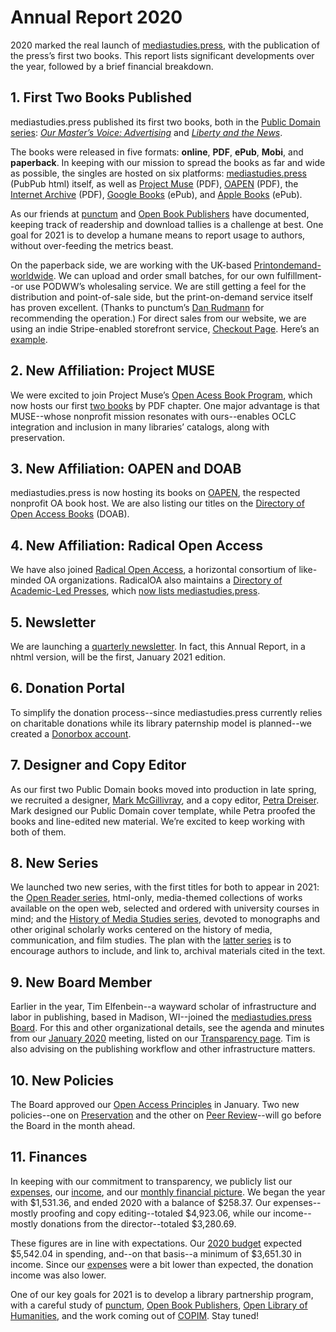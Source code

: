 # Annual Report 2020

2020 marked the real launch of [mediastudies.press](https://mediastudies.press), with the publication of the press’s first two books. This report lists significant developments over the year, followed by a brief financial breakdown.

## 1. First Two Books Published

mediastudies.press published its first two books, both in the [Public Domain series](https://www.mediastudies.press/public-domain-series): *[Our Master’s Voice: Advertising](https://www.mediastudies.press/masters-voice)* and *[Liberty and the News](https://www.mediastudies.press/liberty-and-the-news)*.

The books were released in five formats: **online**, **PDF**, **ePub**, **Mobi**, and **paperback**. In keeping with our mission to spread the books as far and wide as possible, the singles are hosted on six platforms: [mediastudies.press](https://www.mediastudies.press) (PubPub html) itself, as well as [Project Muse](https://muse.jhu.edu/search?action=browse&limit=publisher_id:351) (PDF), [OAPEN](https://library.oapen.org/handle/20.500.12657/43308) (PDF), the [Internet Archive](https://archive.org/details/@mediastudiespress) (PDF), [Google Books](https://www.google.com/search?hl=en&q=inpublisher:%22Mediastudies.Press%22&tbm=bks&sa=X&ved=2ahUKEwi7s4mQh6HuAhVqGFkFHXSOCu4QmxMoADAIegQIHBAC) (ePub), and [Apple Books](https://books.apple.com/us/book/our-masters-voice/id1544852855) (ePub).

As our friends at [punctum](https://punctumbooks.pubpub.org/pub/visualization-book-usage-statistics-metabase/release/2) and [Open Book Publishers](https://blogs.openbookpublishers.com/counter-metrics-oabooks/) have documented, keeping track of readership and download tallies is a challenge at best. One goal for 2021 is to develop a humane means to report usage to authors, without over-feeding the metrics beast.

On the paperback side, we are working with the UK-based [Printondemand-worldwide](https://www.printondemand-worldwide.com). We can upload and order small batches, for our own fulfillment--or use PODWW’s wholesaling service. We are still getting a feel for the distribution and point-of-sale side, but the print-on-demand service itself has proven excellent. (Thanks to punctum’s [Dan Rudmann](https://danrudmann.com) for recommending the operation.) For direct sales from our website, we are using an indie Stripe-enabled storefront service, [Checkout Page](https://checkoutpage.co). Here’s an [example](https://checkoutpage.co/checkout/mediastudiespress/our-masters-voice-advertising).

## 2. New Affiliation: Project MUSE

We were excited to join Project Muse’s [Open Acess Book Program](https://about.muse.jhu.edu/publishers/oa-books-program/), which now hosts our first [two books](https://muse.jhu.edu/search?action=browse&limit=publisher_id:351) by PDF chapter. One major advantage is that MUSE--whose nonprofit mission resonates with ours--enables OCLC integration and inclusion in many libraries’ catalogs, along with preservation. 

## 3. New Affiliation: OAPEN and DOAB

mediastudies.press is now hosting its books on [OAPEN](https://library.oapen.org/handle/20.500.12657/43308), the respected nonprofit OA book host. We are also listing our titles on the [Directory of Open Access Books](https://www.doabooks.org) (DOAB). 

## 4. New Affiliation: Radical Open Access

We have also joined [Radical Open Access](http://radicaloa.disruptivemedia.org.uk), a horizontal consortium of like-minded OA organizations. RadicalOA also maintains a [Directory of Academic-Led Presses](http://radicaloa.disruptivemedia.org.uk/directory/), which [now lists mediastudies.press](http://radicaloa.disruptivemedia.org.uk/directory/mediastudies-press/).

## 5. Newsletter

We are launching a [quarterly newsletter](https://www.mediastudies.press/newsletter). In fact, this Annual Report, in a nhtml version, will be the first, January 2021 edition.

<P style="page-break-before: always"> 

## 6. Donation Portal

To simplify the donation process--since mediastudies.press currently relies on charitable donations while its library paternship model is planned--we created a [Donorbox account](https://donorbox.org/donate-to-mediastudies-press). 

## 7. Designer and Copy Editor

As our first two Public Domain books moved into production in late spring, we recruited a designer, [Mark McGillivray](https://www.markmcgillivray.com), and a copy editor, [Petra Dreiser](https://www.linkedin.com/in/petra-dreiser-31a00242/?originalSubdomain=ca). Mark designed our Public Domain cover template, while Petra proofed the books and line-edited new material. We’re excited to keep working with both of them.

## 8. New Series

We launched two new series, with the first titles for both to appear in 2021: the [Open Reader series](https://www.mediastudies.press/open-reader-series), html-only, media-themed collections of works available on the open web, selected and ordered with university courses in mind; and the [History of Media Studies series](https://www.mediastudies.press/history-of-media-studies), devoted to monographs and other original scholarly works centered on the history of media, communication, and film studies. The plan with the [latter series](https://www.mediastudies.press/history-of-media-studies) is to encourage authors to include, and link to, archival materials cited in the text. 

## 9. New Board Member

Earlier in the year, Tim Elfenbein--a wayward scholar of infrastructure and labor in publishing, based in Madison, WI--joined the [mediastudies.press Board](https://www.mediastudies.press/transparency). For this and other organizational details, see the agenda and minutes from our [January 2020](https://github.com/mediastudiespress/organization/blob/master/operations/board_meetings/agenda_and_minutes_2020-01-10.md) meeting, listed on our [Transparency page](https://www.mediastudies.press/transparency). Tim is also advising on the publishing workflow and other infrastructure matters. 

<P style="page-break-before: always"> 

## 10. New Policies

The Board approved our [Open Access Principles](https://www.mediastudies.press/oa-principles) in January. Two new policies--one on [Preservation](https://www.mediastudies.press/preservation) and the other on [Peer Review](https://www.mediastudies.press/peer-review)--will go before the Board in the month ahead. 

## 11. Finances

In keeping with our commitment to transparency, we publicly list our [expenses](https://airtable.com/shruowH9xZToBNv0C/tblE0XjrDlfADUIHq), our [income](https://airtable.com/shrCZtP7bLqsAmyFm/tblegD9A20Z71IADy?blocks=hide), and our [monthly financial picture](https://airtable.com/shruowH9xZToBNv0C/tblE0XjrDlfADUIHq). We began the year with $1,531.36, and ended 2020 with a balance of $258.37. Our expenses--mostly proofing and copy editing--totaled $4,923.06, while our income--mostly donations from the director--totaled $3,280.69.

These figures are in line with expectations. Our [2020 budget](https://github.com/mediastudiespress/organization/blob/master/operations/budgets_and_plans/2020_budget.md) expected $5,542.04 in spending, and--on that basis--a minimum of $3,651.30 in income. Since our [expenses](https://airtable.com/shruowH9xZToBNv0C/tblE0XjrDlfADUIHq) were a bit lower than expected, the donation income was also lower.

One of our key goals for 2021 is to develop a library partnership program, with a careful study of [punctum](https://punctumbooks.com/supporting-library-membership-program/), [Open Book Publishers](https://www.openbookpublishers.com/section/44/1), [Open Library of Humanities](https://www.openlibhums.org/site/about/the-olh-model/), and the work coming out of [COPIM](https://www.copim.ac.uk). Stay tuned!

